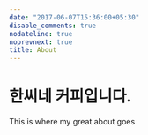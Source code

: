 ```yaml
---
date: "2017-06-07T15:36:00+05:30"
disable_comments: true
nodateline: true
noprevnext: true
title: About
---
```


# 한씨네 커피입니다.

This is where my great about goes
